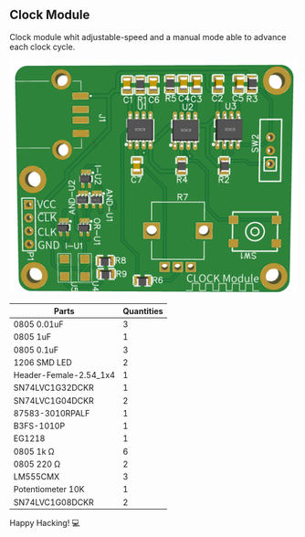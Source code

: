 ## Clock Module

Clock module whit adjustable-speed and a manual mode able to advance each clock cycle.

![PCB Preview](images/3d-view.png)

Parts | Quantities
------------ | -------------
0805 0.01uF | 3
0805 1uF | 1
0805 0.1uF | 3
1206 SMD LED | 2
Header-Female-2.54_1x4 | 1
SN74LVC1G32DCKR | 1
SN74LVC1G04DCKR | 2
87583-3010RPALF | 1
B3FS-1010P | 1
EG1218 | 1
0805 1k Ω | 6
0805 220 Ω | 2
LM555CMX| 3
Potentiometer 10K | 1
SN74LVC1G08DCKR | 2


 Happy Hacking! 💻
